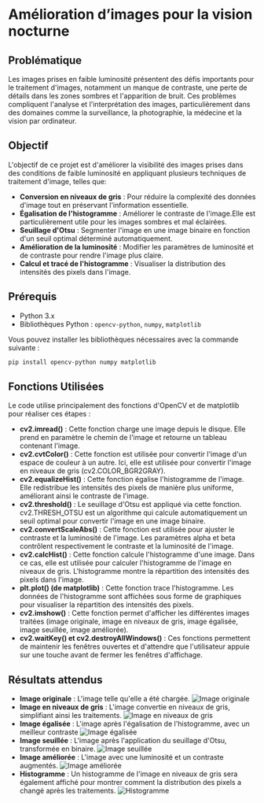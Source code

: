 # Amélioration d’images pour la vision nocturne

## Problématique

Les images prises en faible luminosité présentent des défis importants pour le traitement d'images, notamment un manque de contraste, une perte de détails dans les zones sombres et l'apparition de bruit. Ces problèmes compliquent l'analyse et l'interprétation des images, particulièrement dans des domaines comme la surveillance, la photographie, la médecine et la vision par ordinateur.

## Objectif

L'objectif de ce projet est d'améliorer la visibilité des images prises dans des conditions de faible luminosité en appliquant plusieurs techniques de traitement d'image, telles que:

- **Conversion en niveaux de gris** : Pour réduire la complexité des données d'image tout en préservant l'information essentielle.
- **Égalisation de l'histogramme** : Améliorer le contraste de l'image.Elle est particulièrement utile pour les images sombres et mal éclairées.
- **Seuillage d'Otsu** : Segmenter l'image en une image binaire en fonction d'un seuil optimal déterminé automatiquement.
- **Amélioration de la luminosité** : Modifier les paramètres de luminosité et de contraste pour rendre l'image plus claire.
- **Calcul et tracé de l'histogramme** : Visualiser la distribution des intensités des pixels dans l'image.

## Prérequis

- Python 3.x
- Bibliothèques Python : `opencv-python`, `numpy`, `matplotlib`

Vous pouvez installer les bibliothèques nécessaires avec la commande suivante :

```bash
pip install opencv-python numpy matplotlib


```

## Fonctions Utilisées

Le code utilise principalement des fonctions d'OpenCV et de matplotlib pour réaliser ces étapes :

- **cv2.imread()** : Cette fonction charge une image depuis le disque. Elle prend en paramètre le chemin de l'image et retourne un tableau contenant l'image.
- **cv2.cvtColor()** : Cette fonction est utilisée pour convertir l'image d'un espace de couleur à un autre. Ici, elle est utilisée pour convertir l'image en niveaux de gris (cv2.COLOR_BGR2GRAY).
- **cv2.equalizeHist()** : Cette fonction égalise l'histogramme de l'image. Elle redistribue les intensités des pixels de manière plus uniforme, améliorant ainsi le contraste de l'image.
- **cv2.threshold()** : Le seuillage d'Otsu est appliqué via cette fonction. cv2.THRESH_OTSU est un algorithme qui calcule automatiquement un seuil optimal pour convertir l'image en une image binaire.
- **cv2.convertScaleAbs()** : Cette fonction est utilisée pour ajuster le contraste et la luminosité de l'image. Les paramètres alpha et beta contrôlent respectivement le contraste et la luminosité de l'image.
- **cv2.calcHist()** : Cette fonction calcule l'histogramme d'une image. Dans ce cas, elle est utilisée pour calculer l'histogramme de l'image en niveaux de gris. L'histogramme montre la répartition des intensités des pixels dans l'image.
- **plt.plot() (de matplotlib)** : Cette fonction trace l'histogramme. Les données de l'histogramme sont affichées sous forme de graphiques pour visualiser la répartition des intensités des pixels.
- **cv2.imshow()** : Cette fonction permet d'afficher les différentes images traitées (image originale, image en niveaux de gris, image égalisée, image seuillée, image améliorée).
- **cv2.waitKey() et cv2.destroyAllWindows()** : Ces fonctions permettent de maintenir les fenêtres ouvertes et d'attendre que l'utilisateur appuie sur une touche avant de fermer les fenêtres d'affichage.

## Résultats attendus

- **Image originale** : L'image telle qu'elle a été chargée.
  ![Image originale](git-test\originale.png)
- **Image en niveaux de gris** : L'image convertie en niveaux de gris, simplifiant ainsi les traitements.
  ![Image en niveaux de gris](C:\Users\User\Desktop\git-test\gray.png)
- **Image égalisée** : L'image après l'égalisation de l'histogramme, avec un meilleur contraste
  ![Image égalisée](C:\Users\User\Desktop\git-test\egalisee.png)
- **Image seuillée** : L'image après l'application du seuillage d'Otsu, transformée en binaire.
  ![Image seuillée](C:\Users\User\Desktop\git-test\seuillee.png)
- **Image améliorée** : L'image avec une luminosité et un contraste augmentés.
  ![Image améliorée](C:\Users\User\Desktop\git-test\amelioree.png)
- **Histogramme** : Un histogramme de l'image en niveaux de gris sera également affiché pour montrer comment la distribution des pixels a changé après les traitements.
  ![Histogramme](C:\Users\User\Desktop\git-test\histogramme.png)
